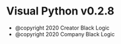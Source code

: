 Visual Python v0.2.8
=======
* @copyright 2020 Creator Black Logic
* @copyright 2020 Company Black Logic
